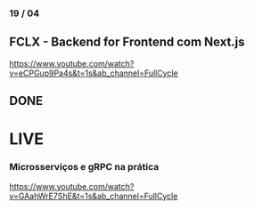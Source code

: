 ### 19 / 04
## FCLX - Backend for Frontend com Next.js
https://www.youtube.com/watch?v=eCPGup9Pa4s&t=1s&ab_channel=FullCycle

## DONE

# LIVE
### Microsserviços e gRPC na prática
https://www.youtube.com/watch?v=GAahWrE7ShE&t=1s&ab_channel=FullCycle